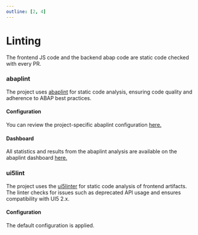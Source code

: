```yaml
---
outline: [2, 4]
---
```

# Linting

The frontend JS code and the backend abap code are static code checked with every PR.

### abaplint

The project uses [abaplint](https://abaplint.app/) for static code analysis, ensuring code quality and adherence to ABAP best practices.

#### Configuration
You can review the project-specific abaplint configuration [here.](https://github.com/abap2UI5/abap2UI5/blob/main/ci/abaplint/abaplint.jsonc)

#### Dashboard
All statistics and results from the abaplint analysis are available on the abaplint dashboard [here.](https://abaplint.app/stats/abap2UI5/abap2UI5)

### ui5lint

The project uses the [ui5linter]((https://github.com/SAP/ui5-linter)) for static code analysis of frontend artifacts. The linter checks for issues such as deprecated API usage and ensures compatibility with UI5 2.x. 

#### Configuration
The default configuration is applied.